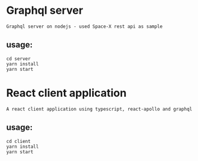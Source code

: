 # Graphql server
    Graphql server on nodejs - used Space-X rest api as sample
    
## usage: 
    cd server
    yarn install
    yarn start
    
# React client application
    A react client application using typescript, react-apollo and graphql
    
## usage:
    cd client
    yarn install
    yarn start
